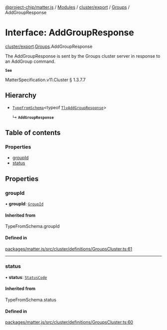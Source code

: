 [@project-chip/matter.js](../README.md) / [Modules](../modules.md) / [cluster/export](../modules/cluster_export.md) / [Groups](../modules/cluster_export.Groups.md) / AddGroupResponse

# Interface: AddGroupResponse

[cluster/export](../modules/cluster_export.md).[Groups](../modules/cluster_export.Groups.md).AddGroupResponse

The AddGroupResponse is sent by the Groups cluster server in response to an AddGroup command.

**`See`**

MatterSpecification.v11.Cluster § 1.3.7.7

## Hierarchy

- [`TypeFromSchema`](../modules/tlv_export.md#typefromschema)\<typeof [`TlvAddGroupResponse`](../modules/cluster_export.Groups.md#tlvaddgroupresponse)\>

  ↳ **`AddGroupResponse`**

## Table of contents

### Properties

- [groupId](cluster_export.Groups.AddGroupResponse.md#groupid)
- [status](cluster_export.Groups.AddGroupResponse.md#status)

## Properties

### groupId

• **groupId**: [`GroupId`](../modules/datatype_export.md#groupid)

#### Inherited from

TypeFromSchema.groupId

#### Defined in

[packages/matter.js/src/cluster/definitions/GroupsCluster.ts:61](https://github.com/project-chip/matter.js/blob/5f71eedebdb9fa54338bde320c311bb359b7455d/packages/matter.js/src/cluster/definitions/GroupsCluster.ts#L61)

___

### status

• **status**: [`StatusCode`](../enums/protocol_interaction_export.StatusCode.md)

#### Inherited from

TypeFromSchema.status

#### Defined in

[packages/matter.js/src/cluster/definitions/GroupsCluster.ts:60](https://github.com/project-chip/matter.js/blob/5f71eedebdb9fa54338bde320c311bb359b7455d/packages/matter.js/src/cluster/definitions/GroupsCluster.ts#L60)
